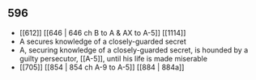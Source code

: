 ## 596
- [[612]] [[646 | 646 ch B to A &amp; AX to A-5]] [[1114]] 
- A secures knowledge of a closely-guarded secret
- A, securing knowledge of a closely-guarded secret, is hounded by a guilty persecutor, [[A-5]], until his life is made miserable
- [[705]] [[854 | 854 ch A-9 to A-5]] [[884 | 884a]] 

